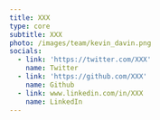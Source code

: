 ```yaml
---
title: XXX
type: core
subtitle: XXX
photo: /images/team/kevin_davin.png
socials:
  - link: 'https://twitter.com/XXX'
    name: Twitter
  - link: 'https://github.com/XXX'
    name: Github
  - link: www.linkedin.com/in/XXX
    name: LinkedIn
---
```


